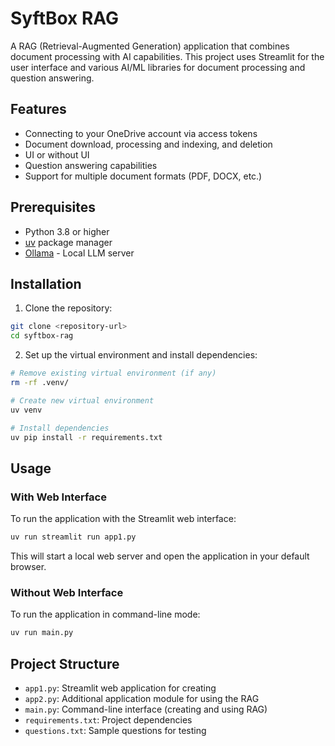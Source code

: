 # SyftBox RAG

A RAG (Retrieval-Augmented Generation) application that combines document processing with AI capabilities. This project uses Streamlit for the user interface and various AI/ML libraries for document processing and question answering.

## Features

- Connecting to your OneDrive account via access tokens
- Document download, processing and indexing, and deletion
- UI or without UI
- Question answering capabilities
- Support for multiple document formats (PDF, DOCX, etc.)

## Prerequisites

- Python 3.8 or higher
- [uv](https://github.com/astral-sh/uv) package manager
- [Ollama](https://ollama.ai/) - Local LLM server

## Installation

1. Clone the repository:
```bash
git clone <repository-url>
cd syftbox-rag
```

2. Set up the virtual environment and install dependencies:
```bash
# Remove existing virtual environment (if any)
rm -rf .venv/

# Create new virtual environment
uv venv

# Install dependencies
uv pip install -r requirements.txt
```

## Usage

### With Web Interface

To run the application with the Streamlit web interface:

```bash
uv run streamlit run app1.py
```

This will start a local web server and open the application in your default browser.

### Without Web Interface

To run the application in command-line mode:

```bash
uv run main.py
```

## Project Structure

- `app1.py`: Streamlit web application for creating
- `app2.py`: Additional application module for using the RAG
- `main.py`: Command-line interface (creating and using RAG)
- `requirements.txt`: Project dependencies
- `questions.txt`: Sample questions for testing
